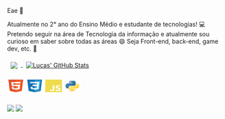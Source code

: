 Eae 👋

Atualmente no 2° ano do Ensino Médio e estudante de tecnologias! 💻 Pretendo seguir na área de Tecnologia da informação e atualmente sou curioso em saber sobre todas as áreas 😄 Seja Front-end, back-end, game dev, etc. 🧐

<div>
  <a href="https://github.com/lucasfersa">
  <img align="center" style="margin:0.5rem" src="https://github-readme-stats.vercel.app/api/top-langs/?username=lucasfersa&&langs_count=7&theme=tokyonight&hide=TeX&text_color=c9cacc&bg_color=1A2B34&title_color=ffffff"/>
  <a href="https://github.com/lucasfersa">
  <img align="center" style="margin:0.5rem" src="https://github-readme-stats.vercel.app/api?username=lucasfersa&show_icons=true&line_height=27&count_private=true&title_color=ffffff&text_color=c9cacc&icon_color=4AB097&bg_color=1A2B34" alt="Lucas' GitHub Stats" />
  </a>
</div>
  
 <div style="display: inline_block"><br>
  <img align="center" alt="HTML" height="30" width="40" src="https://raw.githubusercontent.com/devicons/devicon/master/icons/html5/html5-original.svg">
  <img align="center" alt="CSS" height="30" width="40" src="https://raw.githubusercontent.com/devicons/devicon/master/icons/css3/css3-original.svg">
  <img align="center" alt="Js" height="30" width="40" src="https://raw.githubusercontent.com/devicons/devicon/master/icons/javascript/javascript-plain.svg">
  <img align="center" alt="Python" height="30" width="40" src="https://raw.githubusercontent.com/devicons/devicon/master/icons/python/python-original.svg">
</div>
  
##
  
<div> 
  <a href="https://instagram.com/lucas_fernandes_sa" target="_blank"><img src="https://img.shields.io/badge/-Instagram-%23E4405F?style=for-the-badge&logo=instagram&logoColor=white" target="_blank"></a>
<a href = "mailto:lucasdesa2005@gmail.com"><img src="https://img.shields.io/badge/-Gmail-%23333?style=for-the-badge&logo=gmail&logoColor=white" target="_blank"></a>
</div>
